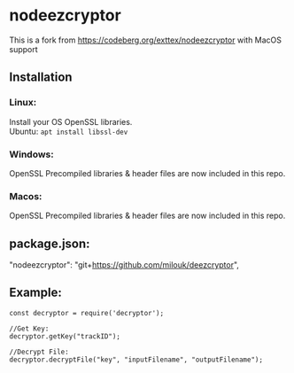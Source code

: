 # nodeezcryptor

This is a fork from https://codeberg.org/exttex/nodeezcryptor with MacOS support

## Installation

### Linux:

Install your OS OpenSSL libraries.   
Ubuntu: `apt install libssl-dev`  

### Windows:

OpenSSL Precompiled libraries & header files are now included in this repo.

### Macos:

OpenSSL Precompiled libraries & header files are now included in this repo.

## package.json:
  "nodeezcryptor": "git+https://github.com/milouk/deezcryptor",

## Example:

    const decryptor = require('decryptor');

    //Get Key:
    decryptor.getKey("trackID");

    //Decrypt File:
    decryptor.decryptFile("key", "inputFilename", "outputFilename");

